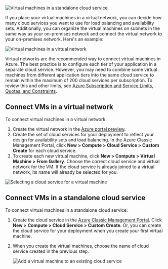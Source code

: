 ![Virtual machines in a standalone cloud service](./media/virtual-machines-common-classic-connect-vms/CloudServiceExample.png)

If you place your virtual machines in a virtual network, you can decide how many cloud services you want to use for load balancing and availability sets. Additionally, you can organize the virtual machines on subnets in the same way as your on-premises network and connect the virtual network to your on-premises network. Here's an example:

![Virtual machines in a virtual network](./media/virtual-machines-common-classic-connect-vms/VirtualNetworkExample.png)

Virtual networks are the recommended way to connect virtual machines in Azure. The best practice is to configure each tier of your application in a separate cloud service. However, you may need to combine some virtual machines from different application tiers into the same cloud service to remain within the maximum of 200 cloud services per subscription. To review this and other limits, see [Azure Subscription and Service Limits, Quotas, and Constraints](../articles/azure-subscription-service-limits.md).

## Connect VMs in a virtual network
To connect virtual machines in a virtual network:

1. Create the virtual network in the [Azure portal preview](../articles/virtual-network/virtual-networks-create-vnet-classic-pportal.md).
2. Create the set of cloud services for your deployment to reflect your design for availability sets and load balancing. In the Azure Classic Management Portal, click **New > Compute > Cloud Service > Custom Create** for each cloud service.
3. To create each new virtual machine, click **New > Compute > Virtual Machine > From Gallery**. Choose the correct cloud service and virtual network for the VM. If the cloud service is already joined to a virtual network, its name will already be selected for you.

![Selecting a cloud service for a virtual machine](./media/virtual-machines-common-classic-connect-vms/VMConfig1.png)

## <a name="connect-vms-in-a-standalone-cloud-service"></a> Connect VMs in a standalone cloud service
To connect virtual machines in a standalone cloud service:

1. Create the cloud service in the [Azure Classic Management Portal](http://manage.windowsazure.cn). Click **New > Compute > Cloud Service > Custom Create**. Or, you can create the cloud service for your deployment when you create your first virtual machine.
2. When you create the virtual machines, choose the name of cloud service created in the previous step.

    ![Add a virtual machine to an existing cloud service](./media/virtual-machines-common-classic-connect-vms/Connect-VM-to-CS.png)